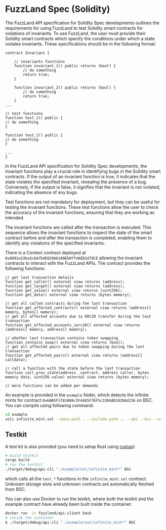# FuzzLand Spec (Solidity)
The FuzzLand API specification for Solidity Spec developments outlines the requirements for using FuzzLand to test Solidity smart contracts for violations of invariants. To use FuzzLand, the user must provide their Solidity smart contracts which specify the conditions under which a state violates invariants. These specifications should be in the following format:

```solidity
contract Invariant {

    // invariants functions
    function invariant_1() public returns (bool) {
        // do something
        return true;
    }

    function invariant_2() public returns (bool) {
        // do something
        return true;
    }
...

// test functions
function test_1() public {
// do something
}

function test_2() public {
// do something
}

...
}
```

In the FuzzLand API specification for Solidity Spec developments, the invariant functions play a crucial role in identifying bugs in the Solidity smart contracts. If the output of an invariant function is true, it indicates that the state violates the specified invariant, revealing the presence of a bug. Conversely, if the output is false, it signifies that the invariant is not violated, indicating the absence of any bugs.

Test functions are not mandatory for deployment, but they can be useful for testing the invariant functions. These test functions allow the user to check the accuracy of the invariant functions, ensuring that they are working as intended.

The invariant functions are called after the transaction is executed. This sequence allows the invariant functions to inspect the state of the smart contract before and after the transaction is completed, enabling them to identify any violations of the specified invariants.

There is a Context contract deployed at `0x8891e33ba3c6A7b4E020A6180Eb07f4AED2d70CE` allowing the invariant contracts to interact with the FuzzLand APIs. The contract provides the following functions:

```solidity
// get last transaction details
function get_caller() external view returns (address);
function get_target() external view returns (address);
function get_value() external view returns (uint256);
function get_data() external view returns (bytes memory);

// get all called contracts during the last transaction
function get_affected_contracts() external view returns (address[] memory, bytes[] memory);
// get all affected accounts due to ERC20 transfer during the last transaction
function get_affected_accounts_ierc20() external view returns (address[] memory, address[] memory);

// whether last transaction contains token swapping
function contains_swap() external view returns (bool);
// get all affected pairs due to token swapping during the last transaction
function get_affected_pairs() external view returns (address[] calldata);

// call a function with the state before the last transaction
function call_prev_state(address _contract, address caller, bytes memory data, uint256 value) external view returns (bytes memory);

// more functions can be added per demands
```

An example is provided in the `example` folder, which detects the infinite mints for contract `0x6AB5F1f81008c3F4481F7EF5c3304AD183DAd236` on BSC.
You can compile using following command:
```bash
cd example
solc infinite_mint.sol --base-path . --include-path .. --abi --bin --overwrite -o ./out
```

## Testkit
A test kit is also provided (you need to setup Rust using [rustup](https://rustup.rs/)):
```bash
# build testkit
cargo build
# run the testkit
./target/debug/api-cli "./example/out/infinite_mint*" BSC
```
which calls all the `test_*` functions in the `infinite_mint.sol` contract.
Unknown storage slots and unknown contracts are automatically fetched from BSC.

You can also use Docker to run the testkit, where both the testkit and the example contract have already been built inside the container:
```bash
docker run -it fuzzland/api-client bash
# inside the container
$ ./target/debug/api-cli "./example/out/infinite_mint*" BSC
```